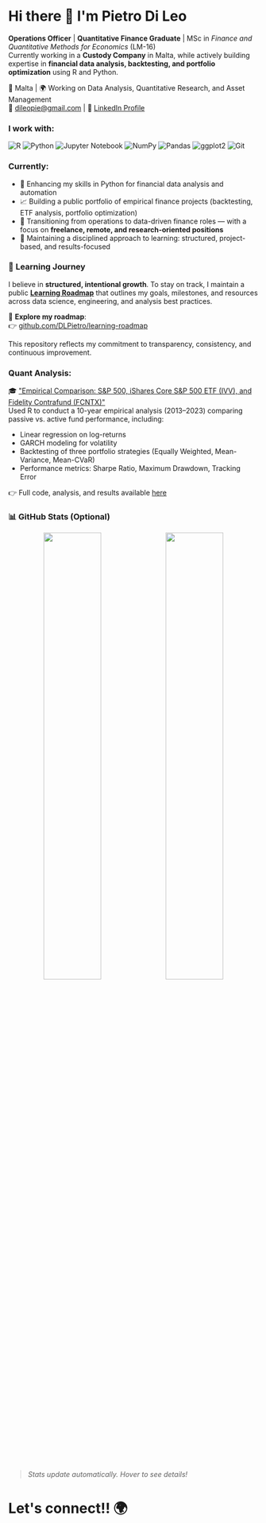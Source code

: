 # Hi there 👋 I'm Pietro Di Leo

**Operations Officer** | **Quantitative Finance Graduate** | MSc in *Finance and Quantitative Methods for Economics* (LM-16)  
Currently working in a **Custody Company** in Malta, while actively building expertise in **financial data analysis, backtesting, and portfolio optimization** using R and Python.

📍 Malta | 🌍 Working on Data Analysis, Quantitative Research, and Asset Management  
📧 dileopie@gmail.com | 🔗 [LinkedIn Profile](https://linkedin.com/in/pietrodileo)

### I work with:
![R](https://img.shields.io/badge/R-276DC3?style=for-the-badge&logo=r&logoColor=white)
![Python](https://img.shields.io/badge/Python-3776AB?style=for-the-badge&logo=python&logoColor=white)
![Jupyter Notebook](https://img.shields.io/badge/Jupyter-F37626?style=for-the-badge&logo=jupyter&logoColor=white)
![NumPy](https://img.shields.io/badge/NumPy-013243?style=for-the-badge&logo=numpy&logoColor=white)
![Pandas](https://img.shields.io/badge/Pandas-150458?style=for-the-badge&logo=pandas&logoColor=white)
![ggplot2](https://img.shields.io/badge/ggplot2-64C7CF?style=for-the-badge&logo=r&logoColor=white)
![Git](https://img.shields.io/badge/Git-F05032?style=for-the-badge&logo=git&logoColor=white)

### Currently:
- 🔢 Enhancing my skills in Python for financial data analysis and automation
- 📈 Building a public portfolio of empirical finance projects (backtesting, ETF analysis, portfolio optimization)
- 💼 Transitioning from operations to data-driven finance roles — with a focus on **freelance, remote, and research-oriented positions**
- 🧪 Maintaining a disciplined approach to learning: structured, project-based, and results-focused

### 🌱 **Learning Journey**

I believe in **structured, intentional growth**. To stay on track, I maintain a public **[Learning Roadmap](https://github.com/DLPietro/learning-roadmap)** that outlines my goals, milestones, and resources across data science, engineering, and analysis best practices.

📘 **Explore my roadmap**:  
👉 [github.com/DLPietro/learning-roadmap](https://github.com/DLPietro/learning-roadmap)

This repository reflects my commitment to transparency, consistency, and continuous improvement.

### Quant Analysis:
🎓 ["Empirical Comparison: S&P 500, iShares Core S&P 500 ETF (IVV), and Fidelity Contrafund (FCNTX)"](https://github.com/DLPietro/thesis-backtesting-etf-spx)  
Used R to conduct a 10-year empirical analysis (2013–2023) comparing passive vs. active fund performance, including:
- Linear regression on log-returns
- GARCH modeling for volatility
- Backtesting of three portfolio strategies (Equally Weighted, Mean-Variance, Mean-CVaR)
- Performance metrics: Sharpe Ratio, Maximum Drawdown, Tracking Error

👉 Full code, analysis, and results available [here](https://github.com/DLPietro/thesis-backtesting-etf-spx)

### 📊 **GitHub Stats** (Optional)

<p align="center">
  <img src="https://github-readme-stats.vercel.app/api?username=DLPietro&show_icons=true&theme=radical&layout=compact" width="48%"/>
  <img src="https://github-readme-stats.vercel.app/api/top-langs/?username=DLPietro&layout=compact&theme=radical" width="48%"/>
</p>

> *Stats update automatically. Hover to see details!*


# Let's connect!! 🌍
